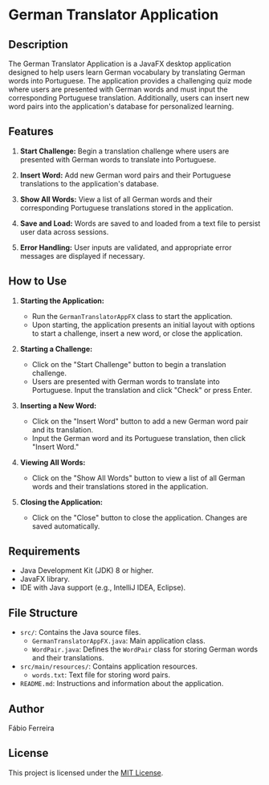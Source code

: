 # German Translator Application

## Description

The German Translator Application is a JavaFX desktop application designed to help users learn German vocabulary by translating German words into Portuguese. The application provides a challenging quiz mode where users are presented with German words and must input the corresponding Portuguese translation. Additionally, users can insert new word pairs into the application's database for personalized learning.

## Features

1. **Start Challenge:** Begin a translation challenge where users are presented with German words to translate into Portuguese.

2. **Insert Word:** Add new German word pairs and their Portuguese translations to the application's database.

3. **Show All Words:** View a list of all German words and their corresponding Portuguese translations stored in the application.

4. **Save and Load:** Words are saved to and loaded from a text file to persist user data across sessions.

5. **Error Handling:** User inputs are validated, and appropriate error messages are displayed if necessary.

## How to Use

1. **Starting the Application:**
   - Run the `GermanTranslatorAppFX` class to start the application.
   - Upon starting, the application presents an initial layout with options to start a challenge, insert a new word, or close the application.

2. **Starting a Challenge:**
   - Click on the "Start Challenge" button to begin a translation challenge.
   - Users are presented with German words to translate into Portuguese. Input the translation and click "Check" or press Enter.

3. **Inserting a New Word:**
   - Click on the "Insert Word" button to add a new German word pair and its translation.
   - Input the German word and its Portuguese translation, then click "Insert Word."

4. **Viewing All Words:**
   - Click on the "Show All Words" button to view a list of all German words and their translations stored in the application.

5. **Closing the Application:**
   - Click on the "Close" button to close the application. Changes are saved automatically.

## Requirements

- Java Development Kit (JDK) 8 or higher.
- JavaFX library.
- IDE with Java support (e.g., IntelliJ IDEA, Eclipse).

## File Structure

- `src/`: Contains the Java source files.
  - `GermanTranslatorAppFX.java`: Main application class.
  - `WordPair.java`: Defines the `WordPair` class for storing German words and their translations.
- `src/main/resources/`: Contains application resources.
  - `words.txt`: Text file for storing word pairs.
- `README.md`: Instructions and information about the application.

## Author

Fábio Ferreira

## License

This project is licensed under the [MIT License](LICENSE).
